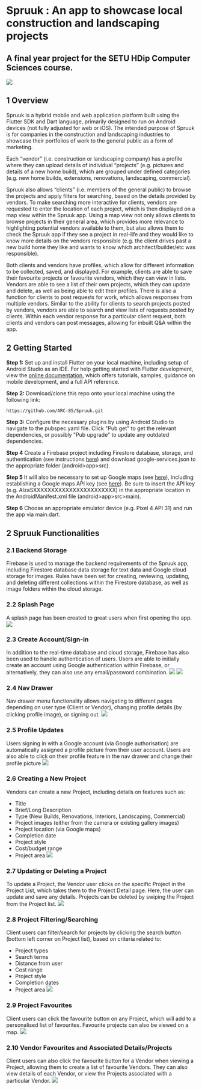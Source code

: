 # Spruuk : An app to showcase local construction and landscaping projects
## A final year project for the SETU HDip Computer Sciences course.
![](https://res.cloudinary.com/whodunya/image/upload/v1646082553/showcase/310-1-3D_View_1_ersrii.jpg)

## 1   Overview
Spruuk is a hybrid mobile and web application platform built using the Flutter SDK and Dart language, primarily designed to run on Android devices (not fully adjusted for web or iOS). The intended purpose of Spruuk is for companies in the construction and landscaping industries to showcase their portfolios of work to the general public as a form of marketing.

Each “vendor” (i.e. construction or landscaping company) has a profile where they can upload details of individual “projects” (e.g. pictures and details of a new home build), which are grouped under defined categories (e.g. new home builds, extensions, renovations, landscaping, commercial).

Spruuk also allows “clients” (i.e. members of the general public) to browse the projects and apply filters for searching, based on the details provided by vendors. To make searching more interactive for clients, vendors are requested to enter the location of each project, which is then displayed on a map view within the Spruuk app. Using a map view not only allows clients to browse projects in their general area, which provides more relevance to highlighting potential vendors available to them, but also allows them to check the Spruuk app if they see a project in real-life and they would like to know more details on the vendors responsible (e.g. the client drives past a new build home they like and wants to know which architect/builder/etc was responsible).

Both clients and vendors have profiles, which allow for different information to be collected, saved, and displayed. For example, clients are able to save their favourite projects or favourite vendors, which they can view in lists. Vendors are able to see a list of their own projects, which they can update and delete, as well as being able to edit their profiles. There is also a function for clients to post requests for work, which allows responses from multiple vendors. Similar to the ability for clients to search projects posted by vendors, vendors are able to search and view lists of requests posted by clients. Within each vendor response for a particular client request, both clients and vendors can post messages, allowing for inbuilt Q&A within the app.

## 2   Getting Started
**Step 1:**
Set up and install Flutter on your local machine, including setup of Android Studio as an IDE. For help getting started with Flutter development, view the
[online documentation](https://docs.flutter.dev/), which offers tutorials, samples, guidance on mobile development, and a full API reference.

**Step 2:**
Download/clone this repo onto your local machine using the following link:
```
https://github.com/ARC-85/Spruuk.git
```
**Step 3:**
Configure the necessary plugins by using Android Studio to navigate to the pubspec.yaml file. Click "Pub get" to get the relevant dependencies, or possibly "Pub upgrade" to update any outdated dependencies. 

**Step 4**
Create a Firebase project including Firestore database, storage, and authentication (see instructions [here](https://docs.flutter.dev/development/data-and-backend/firebase)) and download google-services.json to the appropriate folder (android>app>src).

**Step 5**
It will also be necessary to set up Google maps (see [here](https://developer.android.com/training/maps/index.html)), including establishing a Google maps API key (see [here](https://developers.google.com/maps/documentation/android-api/start#get-key)).
Be sure to insert the API key (e.g. AIzaSXXXXXXXXXXXXXXXXXXXXXXX) in the appropriate location in the AndroidManifest.xml file (android>app>src>main).

**Step 6**
Choose an appropriate emulator device (e.g. Pixel 4 API 31) and run the app via main.dart.

## 2   Spruuk Functionalities
### 2.1	Backend Storage
Firebase is used to manage the backend requirements of the Spruuk app, including Firestore database data storage for text data and Google cloud storage for images. Rules have been set for creating, reviewing, updating, and deleting different collections within the Firestore database, as well as image folders within the cloud storage.

### 2.2	Splash Page
A splash page has been created to great users when first opening the app.
![](https://i.ibb.co/Yf0v8qy/splash-page.png)

### 2.3	Create Account/Sign-in
In addition to the real-time database and cloud storage, Firebase has also been used to handle authentication of users. Users are able to initially create an account using Google authentication within Firebase, or alternatively, they can also use any email/password combination.
![](https://i.ibb.co/T0MRCM4/sign-up.png) ![](https://i.ibb.co/6rztt1Q/login.png)

### 2.4	Nav Drawer
Nav drawer menu functionality allows navigating to different pages depending on user type (Client or Vendor), changing profile details (by clicking profile image), or signing out.
![](https://i.ibb.co/Jk7v6CF/nav-drawer.png)

### 2.5	Profile Updates
Users signing in with a Google account (via Google authorisation) are automatically assigned a profile picture from their user account. Users are also able to click on their profile feature in the nav drawer and change their profile picture
![](https://i.ibb.co/kD9Fcky/update-profile.png)

### 2.6	Creating a New Project
Vendors can create a new Project, including details on features such as:
- Title
- Brief/Long Description
- Type (New Builds, Renovations, Interiors, Landscaping, Commercial)
- Project images (either from the camera or existing gallery images)
- Project location (via Google maps)
- Completion date
- Project style
- Cost/budget range
- Project area
![](https://i.ibb.co/3hkDx96/project-add.png)

### 2.7	Updating or Deleting a Project
To update a Project, the Vendor user clicks on the specific Project in the Project List, which takes them to the Project Detail page. Here, the user can update and save any details. Projects can be deleted by swiping the Project from the Project list.
![](https://i.ibb.co/xJjqYMy/update-delete-project.png)

### 2.8	Project Filtering/Searching
Client users can filter/search for projects by clicking the search button (bottom left corner on Project list), based on criteria related to: 
- Project types
- Search terms
- Distance from user
- Cost range
- Project style
- Completion dates
- Project area
![](https://i.ibb.co/HrW0kRm/project-filtering.png)

### 2.9	Project Favourites
Client users can click the favourite button on any Project, which will add to a personalised list of favourites. Favourite projects can also be viewed on a map.
![](https://i.ibb.co/PCBGcJ7/favourite-projects.png)

### 2.10 Vendor Favourites and Associated Details/Projects
Client users can also click the favourite button for a Vendor when viewing a Project, allowing them to create a list of favourite Vendors. They can also view details of each Vendor, or view the Projects associated with a particular Vendor.
![](https://i.ibb.co/7gMXDGp/vendor-favourites-details.png)

